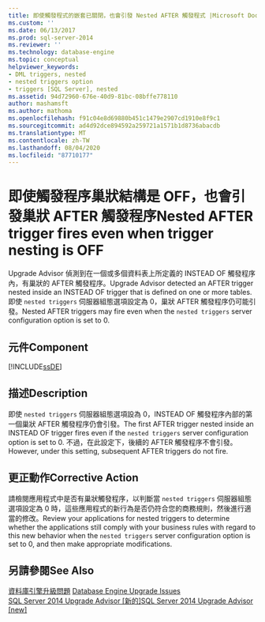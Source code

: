 ```yaml
---
title: 即使觸發程式的嵌套已關閉，也會引發 Nested AFTER 觸發程式 |Microsoft Docs
ms.custom: ''
ms.date: 06/13/2017
ms.prod: sql-server-2014
ms.reviewer: ''
ms.technology: database-engine
ms.topic: conceptual
helpviewer_keywords:
- DML triggers, nested
- nested triggers option
- triggers [SQL Server], nested
ms.assetid: 94d72960-676e-40d9-81bc-08bffe778110
author: mashamsft
ms.author: mathoma
ms.openlocfilehash: f91c04e8d69880b451c1479e2907cd1910e8f9c1
ms.sourcegitcommit: ad4d92dce894592a259721a1571b1d8736abacdb
ms.translationtype: MT
ms.contentlocale: zh-TW
ms.lasthandoff: 08/04/2020
ms.locfileid: "87710177"
---
```

# <a name="nested-after-trigger-fires-even-when-trigger-nesting-is-off"></a><span data-ttu-id="2276a-102">即使觸發程序巢狀結構是 OFF，也會引發巢狀 AFTER 觸發程序</span><span class="sxs-lookup"><span data-stu-id="2276a-102">Nested AFTER trigger fires even when trigger nesting is OFF</span></span>
  <span data-ttu-id="2276a-103">Upgrade Advisor 偵測到在一個或多個資料表上所定義的 INSTEAD OF 觸發程序內，有巢狀的 AFTER 觸發程序。</span><span class="sxs-lookup"><span data-stu-id="2276a-103">Upgrade Advisor detected an AFTER trigger nested inside an INSTEAD OF trigger that is defined on one or more tables.</span></span> <span data-ttu-id="2276a-104">即使 `nested triggers` 伺服器組態選項設定為 0，巢狀 AFTER 觸發程序仍可能引發。</span><span class="sxs-lookup"><span data-stu-id="2276a-104">Nested AFTER triggers may fire even when the `nested triggers` server configuration option is set to 0.</span></span>  
  
## <a name="component"></a><span data-ttu-id="2276a-105">元件</span><span class="sxs-lookup"><span data-stu-id="2276a-105">Component</span></span>  
 [!INCLUDE[ssDE](../../includes/ssde-md.md)]  
  
## <a name="description"></a><span data-ttu-id="2276a-106">描述</span><span class="sxs-lookup"><span data-stu-id="2276a-106">Description</span></span>  
 <span data-ttu-id="2276a-107">即使 `nested triggers` 伺服器組態選項設為 0，INSTEAD OF 觸發程序內部的第一個巢狀 AFTER 觸發程序仍會引發。</span><span class="sxs-lookup"><span data-stu-id="2276a-107">The first AFTER trigger nested inside an INSTEAD OF trigger fires even if the `nested triggers` server configuration option is set to 0.</span></span> <span data-ttu-id="2276a-108">不過，在此設定下，後續的 AFTER 觸發程序不會引發。</span><span class="sxs-lookup"><span data-stu-id="2276a-108">However, under this setting, subsequent AFTER triggers do not fire.</span></span>  
  
## <a name="corrective-action"></a><span data-ttu-id="2276a-109">更正動作</span><span class="sxs-lookup"><span data-stu-id="2276a-109">Corrective Action</span></span>  
 <span data-ttu-id="2276a-110">請檢閱應用程式中是否有巢狀觸發程序，以判斷當 `nested triggers` 伺服器組態選項設定為 0 時，這些應用程式的新行為是否仍符合您的商務規則，然後進行適當的修改。</span><span class="sxs-lookup"><span data-stu-id="2276a-110">Review your applications for nested triggers to determine whether the applications still comply with your business rules with regard to this new behavior when the `nested triggers` server configuration option is set to 0, and then make appropriate modifications.</span></span>  
  
## <a name="see-also"></a><span data-ttu-id="2276a-111">另請參閱</span><span class="sxs-lookup"><span data-stu-id="2276a-111">See Also</span></span>  
 <span data-ttu-id="2276a-112">[資料庫引擎升級問題](../../../2014/sql-server/install/database-engine-upgrade-issues.md) </span><span class="sxs-lookup"><span data-stu-id="2276a-112">[Database Engine Upgrade Issues](../../../2014/sql-server/install/database-engine-upgrade-issues.md) </span></span>  
 [<span data-ttu-id="2276a-113">SQL Server 2014 Upgrade Advisor &#91;新的&#93;</span><span class="sxs-lookup"><span data-stu-id="2276a-113">SQL Server 2014 Upgrade Advisor &#91;new&#93;</span></span>](sql-server-2014-upgrade-advisor.md)  
  
  
